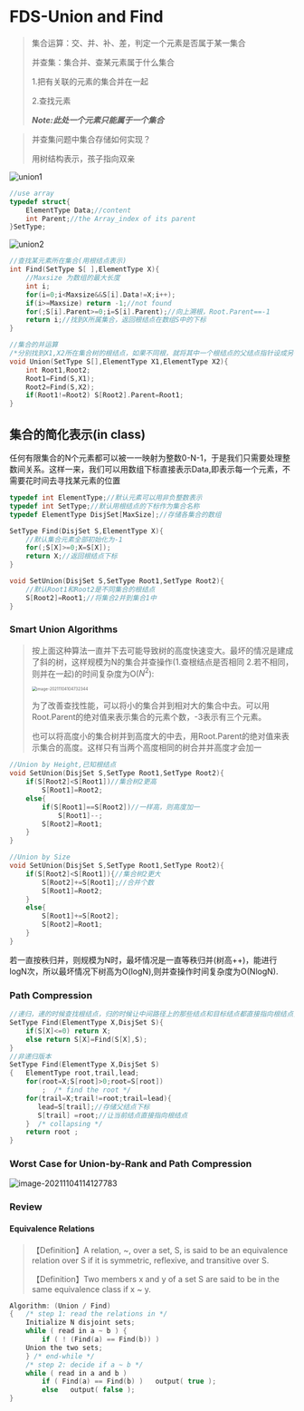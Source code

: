 # FDS-Union and Find

>集合运算：交、并、补、差，判定一个元素是否属于某一集合
>
>并查集：集合并、查某元素属于什么集合
>
>1.把有关联的元素的集合并在一起
>
>2.查找元素
>
>***Note:此处一个元素只能属于一个集合***

>并查集问题中集合存储如何实现？
>
>用树结构表示，孩子指向双亲

![union1](D:\typora\课程笔记\FDS\picture\union1.png)

```c
//use array
typedef struct{
    ElementType Data;//content
    int Parent;//the Array_index of its parent
}SetType;
```

![union2](D:\typora\课程笔记\FDS\picture\union2.png)

```c
//查找某元素所在集合(用根结点表示)
int Find(SetType S[ ],ElementType X){
    //Maxsize 为数组的最大长度
    int i;
    for(i=0;i<Maxsize&&S[i].Data!=X;i++);
    if(i>=Maxsize) return -1;//not found
    for(;S[i].Parent>=0;i=S[i].Parent);//向上溯根，Root.Parent==-1
    return i;//找到X所属集合，返回根结点在数组S中的下标
}

//集合的并运算
/*分别找到X1,X2所在集合树的根结点，如果不同根，就将其中一个根结点的父结点指针设成另一个根结点的数组下标*/
void Union(SetType S[],ElementType X1,ElementType X2){
    int Root1,Root2;
    Root1=Find(S,X1);
    Root2=Find(S,X2);
    if(Root1!=Root2) S[Root2].Parent=Root1;
}
```

## 集合的简化表示(in class)

任何有限集合的N个元素都可以被一一映射为整数0-N-1，于是我们只需要处理整数间关系。这样一来，我们可以用数组下标直接表示Data,即表示每一个元素，不需要花时间去寻找某元素的位置

```c
typedef int ElementType;//默认元素可以用非负整数表示
typedef int SetType;//默认用根结点的下标作为集合名称
typedef ElementType DisjSet[MaxSize];//存储各集合的数组

SetType Find(DisjSet S,ElementType X){
    //默认集合元素全部初始化为-1
    for(;S[X]>=0;X=S[X]);
    return X;//返回根结点下标
}

void SetUnion(DisjSet S,SetType Root1,SetType Root2){
    //默认Root1和Root2是不同集合的根结点
    S[Root2]=Root1;//将集合2并到集合1中
}
```

### Smart Union Algorithms

>按上面这种算法一直并下去可能导致树的高度快速变大。最坏的情况是建成了斜的树，这样规模为N的集合并查操作(1.查根结点是否相同 2.若不相同，则并在一起)的时间复杂度为O($N^2$):
>
><img src="C:\Users\12445\AppData\Roaming\Typora\typora-user-images\image-20211104104732344.png" alt="image-20211104104732344" style="zoom:50%;" />
>
>为了改善查找性能，可以将小的集合并到相对大的集合中去。可以用Root.Parent的绝对值来表示集合的元素个数，-3表示有三个元素。
>
>也可以将高度小的集合树并到高度大的中去，用Root.Parent的绝对值来表示集合的高度。这样只有当两个高度相同的树合并并高度才会加一

```c
//Union by Height,已知根结点
void SetUnion(DisjSet S,SetType Root1,SetType Root2){
    if(S[Root2]<S[Root1])//集合树2更高
        S[Root1]=Root2;
    else{
        if(S[Root1]==S[Root2])//一样高，则高度加一
            S[Root1]--;
        S[Root2]=Root1;
    }
}

//Union by Size
void SetUnion(DisjSet S,SetType Root1,SetType Root2){
    if(S[Root2]<S[Root1]){//集合树2更大
        S[Root2]+=S[Root1];//合并个数
        S[Root1]=Root2;
    }
    else{
        S[Root1]+=S[Root2];
        S[Root2]=Root1;
    }
}
```

若一直按秩归并，则规模为N时，最坏情况是一直等秩归并(树高++)，能进行logN次，所以最坏情况下树高为O(logN),则并查操作时间复杂度为O(NlogN).

### Path Compression

```c
//递归，递的时候查找根结点，归的时候让中间路径上的那些结点和目标结点都直接指向根结点，压缩树的高度
SetType Find(ElementType X,DisjSet S){
    if(S[X]<=0) return X;
    else return S[X]=Find(S[X],S);
}
//非递归版本
SetType Find(ElementType X,DisjSet S)
{   ElementType root,trail,lead;
    for(root=X;S[root]>0;root=S[root])
        ;  /* find the root */
    for(trail=X;trail!=root;trail=lead){
       lead=S[trail];//存储父结点下标   
       S[trail] =root;//让当前结点直接指向根结点   
    }  /* collapsing */
    return root ;
}
```

### Worst Case for Union-by-Rank and Path Compression

![image-20211104114127783](C:\Users\12445\AppData\Roaming\Typora\typora-user-images\image-20211104114127783.png)

### Review

#### Equivalence Relations

>【Definition】A relation, ~, over a set, S, is said to be an equivalence relation over S if it is               symmetric, reflexive, and transitive over S.
>
>【Definition】Two members x and y of a set S are said to be in the same equivalence class if x ~ y.

```c
Algorithm: (Union / Find)
{   /* step 1: read the relations in */
    Initialize N disjoint sets;
    while ( read in a ~ b ) {
        if ( ! (Find(a) == Find(b)) )
	Union the two sets;
    } /* end-while */
    /* step 2: decide if a ~ b */
    while ( read in a and b ) 
        if ( Find(a) == Find(b) )   output( true );
        else   output( false );
}
```

